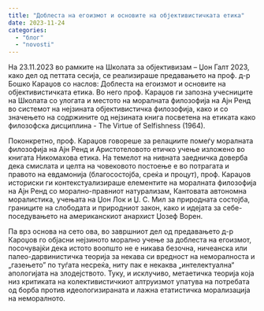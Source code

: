 ```yaml
---
title: "Доблеста на егоизмот и основите на објективистичката етика"
date: 2023-11-24
categories: 
  - "блог"
  - "novosti"
---
```


На 23.11.2023 во рамките на Школата за објективизам – Џон Галт 2023, како дел од петтата сесија, се реализираше предавањето на проф. д-р Бошко Караџов со наслов: Доблеста на егоизмот и основите на објективистичката етика. Во него проф. Караџов ги запозна учесниците на Школата со улогата и местото на моралната филозофија на Ајн Ренд во системот на нејзината објективистичка филозофија, како и со значењето на содржините од нејзината книга посветена на етиката како филозофска дисциплина - The Virtue of Selfishness (1964).

Поконкретно, проф. Караџов говореше за релациите помеѓу моралната филозофија на Ајн Ренд и Аристотеловото етичко учење изложено во книгата Никомахова етика. На темелот на нивната заедничка доверба дека смислата и целта на човековото постоење е во потрагата и правото на евдамонија (благосостојба, среќа и процут), проф. Караџов историски ги контекстуализираше елементите на моралната филозофија на Ајн Ренд со морално-правниот натурализам, Кантовата автономна моралистика, учењата на Џон Лок и Џ. С. Мил за природната состојба, границите на слободата и природниот закон, како и идејата за себе-поседувањето на американскиот анархист Џозеф Ворен.

Па врз основа на сето ова, во завршниот дел од предавањето д-р Кароџов го објасни нејзиното морално учење за доблеста на егоизмот, посочувајќи дека истото воопшто не е никава безочна, ничеанска или палео-дарвинистичка теорија за некава си вредност на неморалноста и „газењето” по туѓата несреќа, ниту пак е некаква „интелектуална“ апологијата на злодејството. Туку, и исклучиво, метаетичка теорија која низ критиката на колективистичкиот алтруизмот упатува на потребата од борба против идеологизираната и лажна етатистичка морализација на неморалното.

